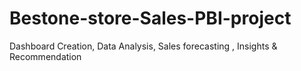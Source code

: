 # Bestone-store-Sales-PBI-project
Dashboard Creation, Data Analysis, Sales forecasting , Insights &amp; Recommendation 
